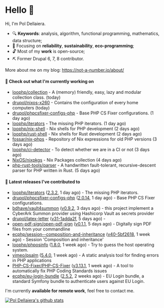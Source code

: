 # Hello 👋

Hi, I'm Pol Dellaiera.

- 🔍 **Keywords**: analysis, algorithm, functional programming, mathematics, data structure;
- 🎯 Focusing on **reliability**, **sustainability**, **eco-programming**;
- 🔓 Most of my **work** is open-source;
- ⛏️ Former Drupal 6, 7, 8 contributor.

More about me on my blog: https://not-a-number.io/about/

#### 👷 Check out what I'm currently working on

- [loophp/collection](https://github.com/loophp/collection) - A (memory) friendly, easy, lazy and modular collection class. (today)
- [drupol/nixos-x260](https://github.com/drupol/nixos-x260) - Contains the configuration of every home computers (today)
- [drupol/phpcsfixer-configs-php](https://github.com/drupol/phpcsfixer-configs-php) - Base PHP CS Fixer configurations. (1 day ago)
- [loophp/iterators](https://github.com/loophp/iterators) - The missing PHP iterators. (1 day ago)
- [loophp/nix-shell](https://github.com/loophp/nix-shell) - Nix shells for PHP development (2 days ago)
- [loophp/rust-shell](https://github.com/loophp/rust-shell) - Nix shells for Rust development (2 days ago)
- [fossar/nix-phps](https://github.com/fossar/nix-phps) - Repository of Nix expressions for old PHP versions (3 days ago)
- [loophp/ci-detector](https://github.com/loophp/ci-detector) - To detect whether we are in a CI or not (3 days ago)
- [NixOS/nixpkgs](https://github.com/NixOS/nixpkgs) - Nix Packages collection (4 days ago)
- [php-rust-tools/parser](https://github.com/php-rust-tools/parser) - A handwritten fault-tolerant, recursive-descent parser for PHP written in Rust. (5 days ago)

#### 🔭 Latest releases I've contributed to

- [loophp/iterators](https://github.com/loophp/iterators) ([2.3.2](https://github.com/loophp/iterators/releases/tag/2.3.2), 1 day ago) - The missing PHP iterators.
- [drupol/phpcsfixer-configs-php](https://github.com/drupol/phpcsfixer-configs-php) ([2.0.14](https://github.com/drupol/phpcsfixer-configs-php/releases/tag/2.0.14), 1 day ago) - Base PHP CS Fixer configurations.
- [bdhave/vault4summon](https://github.com/bdhave/vault4summon) ([v0.9.2](https://github.com/bdhave/vault4summon/releases/tag/v0.9.2), 3 days ago) - this project implement a CyberArk Summon provider using Hashicorp Vault as secrets provider
- [drupol/latex-letter](https://github.com/drupol/latex-letter) ([v31-1adda2f](https://github.com/drupol/latex-letter/releases/tag/v31-1adda2f), 5 days ago) - 
- [open-pdf-sign/open-pdf-sign](https://github.com/open-pdf-sign/open-pdf-sign) ([v0.1.1](https://github.com/open-pdf-sign/open-pdf-sign/releases/tag/v0.1.1), 5 days ago) - Digitally sign PDF files from your commandline
- [ecphp/session--composition-and-inheritance](https://github.com/ecphp/session--composition-and-inheritance) ([v40-5bf2618](https://github.com/ecphp/session--composition-and-inheritance/releases/tag/v40-5bf2618), 1 week ago) - Session &#39;Composition and inheritance&#39;
- [loophp/phposinfo](https://github.com/loophp/phposinfo) ([1.8.0](https://github.com/loophp/phposinfo/releases/tag/1.8.0), 1 week ago) - Try to guess the host operating system.
- [vimeo/psalm](https://github.com/vimeo/psalm) ([5.4.0](https://github.com/vimeo/psalm/releases/tag/5.4.0), 1 week ago) - A static analysis tool for finding errors in PHP applications
- [PHP-CS-Fixer/PHP-CS-Fixer](https://github.com/PHP-CS-Fixer/PHP-CS-Fixer) ([v3.13.1](https://github.com/PHP-CS-Fixer/PHP-CS-Fixer/releases/tag/v3.13.1), 1 week ago) - A tool to automatically fix PHP Coding Standards issues
- [ecphp/eu-login-bundle](https://github.com/ecphp/eu-login-bundle) ([2.5.2](https://github.com/ecphp/eu-login-bundle/releases/tag/2.5.2), 2 weeks ago) - EU Login bundle, a standard Symfony bundle to authenticate users against EU Login.

I'm currently **available for remote work**, feel free to contact me.

[![Pol Dellaiera's github stats](https://github-readme-stats.vercel.app/api?username=drupol&count_private=true&show_icons=true)](https://github.com/drupol)
